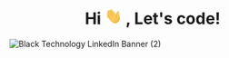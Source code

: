 <h1 align="center">
  Hi 
  <img src="https://raw.githubusercontent.com/ABSphreak/ABSphreak/master/gifs/Hi.gif" width="30px">
  , Let's code!
</h1>

![Black Technology LinkedIn Banner (2)](https://user-images.githubusercontent.com/41751303/121058701-46d58e80-c7de-11eb-8ecb-5a2545acb108.png)
